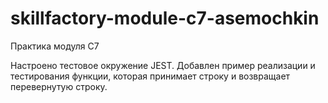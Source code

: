# skillfactory-module-c7-asemochkin
Практика модуля C7

Настроено тестовое окружение JEST.
Добавлен пример реализации и тестирования функции, которая принимает строку и возвращает перевернутую строку.
